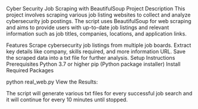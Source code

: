 Cyber Security Job Scraping with BeautifulSoup
Project Description
This project involves scraping various job listing websites to collect and analyze cybersecurity job postings. The script uses BeautifulSoup for web scraping and aims to provide users with up-to-date job listings and relevant information such as job titles, companies, locations, and application links.

Features
Scrape cybersecurity job listings from multiple job boards.
Extract key details like company, skills required, and more information URL.
Save the scraped data into a txt file for further analysis.
Setup Instructions
Prerequisites
Python 3.7 or higher
pip (Python package installer)
Install Required Packages

python real_web.py
View the Results:

The script will generate various txt files for every successful job search and it will continue for every 10 minutes until stopped.
